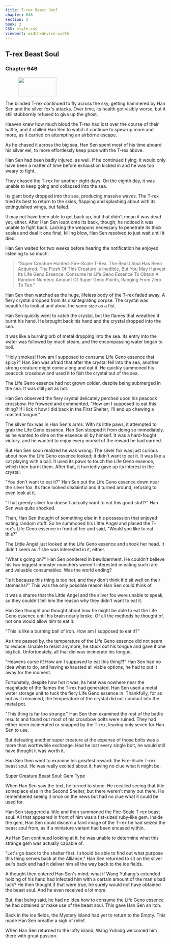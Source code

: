 ```yaml
---
title: T-rex Beast Soul
chapter: 646
section: 2
book: 2
CSS: style.css
viewport: width=device-width
---
```


## T-rex Beast Soul

### Chapter 646

<figure>
	<img src="../Images/gem.gif" alt="" id="gem" width="120" height="60" />
</figure>

The blinded T-rex continued to fly across the sky, getting hammered by Han Sen and the silver fox's attacks. Over time, its health got visibly worse, but it still stubbornly refused to give up the ghost.

Heaven knew how much blood the T-rex had lost over the course of their battle, and it chilled Han Sen to watch it continue to spew up more and more, as it carried on attempting an airborne escape.

As he chased it across the big sea, Han Sen spent most of his time aboard his silver eel, to more effortlessly keep pace with the T-rex above.

Han Sen had been badly injured, as well. If he continued flying, it would only have been a matter of time before exhaustion kicked in and he was too weary to fight.

They chased the T-rex for another eight days. On the eighth day, it was unable to keep going and collapsed into the sea.

Its giant body dropped into the sea, producing massive waves. The T-rex tried its best to return to the skies, flapping and splashing about with its extinguished wings, but failed.

It may not have been able to get back up, but that didn't mean it was dead yet, either. After Han Sen leapt onto its back, though, he noticed it was unable to fight back. Lacking the weapons necessary to penetrate its thick scales and deal it one final, killing blow, Han Sen resolved to just wait until it died.

Han Sen waited for two weeks before hearing the notification he enjoyed listening to so much.

> "Super Creature Hunted: Fire-Scale T-Rex. The Beast Soul Has Been Acquired. The Flesh Of This Creature Is Inedible, But You May Harvest Its Life Geno Essence. Consume Its Life Geno Essence To Obtain A Random Numeric Amount Of Super Geno Points, Ranging From Zero To Ten."

Han Sen then watched as the huge, lifeless body of the T-rex faded away. A fiery crystal dropped from its disintegrating corpse. The crystal was beautiful to look at and about the same size as a fist.

Han Sen quickly went to catch the crystal, but the flames that wreathed it burnt his hand. He brought back his hand and the crystal dropped into the sea.

It was like a burning orb of metal dropping into the sea. Its entry into the water was followed by much steam, and the encompassing water began to boil.

"Holy smokes! How am I supposed to consume Life Geno essence that spicy?" Han Sen was afraid that after the crystal fell into the sea, another strong creature might come along and eat it. He quickly summoned his peacock crossbow and used it to fish the crystal out of the sea.

The Life Geno essence had not grown colder, despite being submerged in the sea. It was still just as hot.

Han Sen observed the fiery crystal delicately perched upon his peacock crossbow. He frowned and commented, "How am I supposed to eat this thing? If I lick it how I did back in the First Shelter, I'll end up chewing a roasted tongue."

The silver fox was in Han Sen's arms. With its little paws, it attempted to grab the Life Geno essence. Han Sen stopped it from doing so immediately, as he wanted to dine on the essence all by himself. It was a hard-fought victory, and he wanted to enjoy every morsel of the reward he had earned.

But Han Sen soon realized he was wrong. The silver fox was just curious about how the Life Geno essence looked; it didn't want to eat it. It was like a cat playing with a ball. It used its paws to touch the Life Geno essence, which then burnt them. After that, it hurriedly gave up its interest in the crystal.

"You don't want to eat it?" Han Sen put the Life Geno essence down near the silver fox. Its face looked disdainful and it turned around, refusing to even look at it.

"That greedy silver fox doesn't actually want to eat this good stuff?" Han Sen was quite shocked.

Then, Han Sen thought of something else in his possession that enjoyed eating random stuff. So he summoned his Little Angel and placed the T-rex's Life Geno essence in front of her and said, "Would you like to eat this?"

The Little Angel just looked at the Life Geno essence and shook her head. It didn't seem as if she was interested in it, either.

"What's going on?" Han Sen pondered in bewilderment. He couldn't believe his two biggest monster munchers weren't interested in eating such rare and valuable consumables. Was the world ending?

"Is it because this thing is too hot, and they don't think it'd sit well on their stomachs?" This was the only possible reason Han Sen could think of.

It was a shame that the Little Angel and the silver fox were unable to speak, so they couldn't tell him the reason why they didn't want to eat it.

Han Sen thought and thought about how he might be able to eat the Life Geno essence until his brain nearly broke. Of all the methods he thought of, not one would allow him to eat it.

"This is like a burning ball of iron. How am I supposed to eat it?"

As time passed by, the temperature of the Life Geno essence did not seem to reduce. Unable to resist anymore, he stuck out his tongue and gave it one big lick. Unfortunately, all that did was incinerate his tongue.

"Heavens curse it! How am I supposed to eat this thing?!" Han Sen had no idea what to do, and having exhausted all viable options, he had to put it away for the moment.

Fortunately, despite how hot it was, its heat was nowhere near the magnitude of the flames the T-rex had generated. Han Sen used a metal water storage unit to tuck the fiery Life Geno essence in. Thankfully, for as hot as it remained, the temperature of the crystal did not conduct into the metal pot.

"This thing is far too strange." Han Sen then examined the rest of the battle results and found out most of his crossbow bolts were ruined. They had either been incinerated or snapped by the T-rex, leaving only seven for Han Sen to use.

But defeating another super creature at the expense of those bolts was a more than worthwhile exchange. Had he lost every single bolt, he would still have thought it was worth it.

Han Sen then went to examine his greatest reward: the Fire-Scale T-rex beast soul. He was really excited about it, having no clue what it might be.

Super Creature Beast Soul: Gem Type

When Han Sen saw the text, he turned to stone. He recalled seeing that title someplace else in the Second Shelter, but there weren't many out there. He remembered seeing it once on the news but had no clue what it could be used for.

Han Sen staggered a little and then summoned the Fire-Scale T-rex beast soul. All that appeared in front of him was a fist-sized ruby-like gem. Inside the gem, Han Sen could discern a faint image of the T-rex he had seized the beast soul from, as if a miniature variant had been encased within.

As Han Sen continued looking at it, he was unable to determine what this strange gem was actually capable of.

"Let's go back to the shelter first. I should be able to find out what purpose this thing serves back at the Alliance." Han Sen returned to sit on the silver eel's back and had it deliver him all the way back to the ice fields.

A thought then entered Han Sen's mind; what if Wang Yuhang's extended holding of his hand had infected him with a certain amount of the man's bad luck? He then thought if that were true, he surely would not have obtained the beast soul. And he even received a lot more.

But, that being said, he had no idea how to consume the Life Geno essence he had obtained or make use of the beast soul. This gave Han Sen an itch.

Back in the ice fields, the Mystery Island had yet to return to the Empty. This made Han Sen breathe a sigh of relief.

When Han Sen returned to the lofty island, Wang Yuhang welcomed him there with great passion.